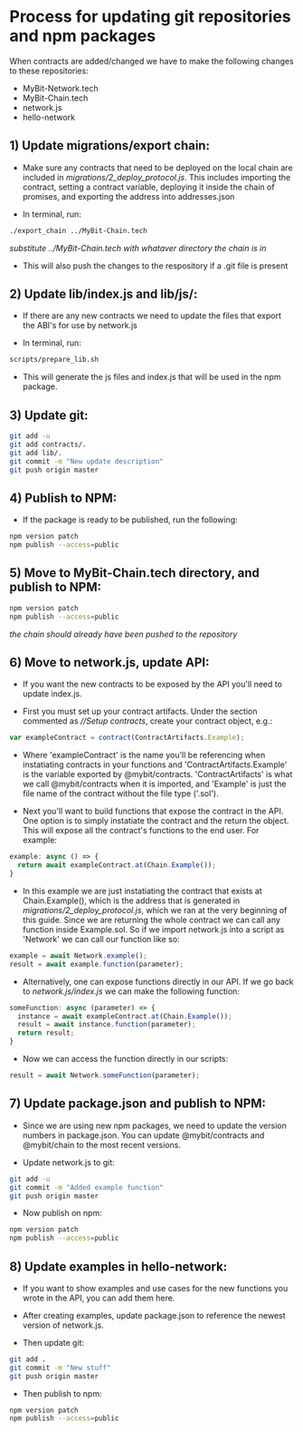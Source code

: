# Process for updating git repositories and npm packages

When contracts are added/changed we have to make the following changes to these repositories:
- MyBit-Network.tech
- MyBit-Chain.tech
- network.js
- hello-network

## 1) Update migrations/export chain:
- Make sure any contracts that need to be deployed on the
  local chain are included in *migrations/2_deploy_protocol.js*.
  This includes importing the contract, setting a contract variable,
  deploying it inside the chain of promises, and exporting the address
  into addresses.json

- In terminal, run:

```bash
./export_chain ../MyBit-Chain.tech
```
*substitute ../MyBit-Chain.tech with whataver directory the chain is in*

- This will also push the changes to the respository if a .git file is present

## 2) Update lib/index.js and lib/js/:
- If there are any new contracts we need to update the files that export the ABI's
  for use by network.js

- In terminal, run:

```bash
scripts/prepare_lib.sh
```

- This will generate the js files and index.js that will be used in the npm package.

## 3) Update git:
```bash
git add -u
git add contracts/.
git add lib/.
git commit -m "New update description"
git push origin master
```

## 4) Publish to NPM:
 - If the package is ready to be published, run the following:

```bash
npm version patch
npm publish --access=public
```

## 5) Move to MyBit-Chain.tech directory, and publish to NPM:
```bash
npm version patch
npm publish --access=public
```
*the chain should already have been pushed to the repository*

## 6) Move to network.js, update API:
- If you want the new contracts to be exposed by the API you'll need to update
  index.js.

- First you must set up your contract artifacts. Under the section commented
  as *//Setup contracts*, create your contract object, e.g.:

```javascript
var exampleContract = contract(ContractArtifacts.Example);
```

- Where 'exampleContract' is the name you'll be referencing when instatiating
  contracts in your functions and 'ContractArtifacts.Example' is the variable
  exported by @mybit/contracts. 'ContractArtifacts' is what we call @mybit/contracts
  when it is imported, and 'Example' is just the file name of the contract
  without the file type ('.sol').

- Next you'll want to build functions that expose the contract in the API. One
  option is to simply instatiate the contract and the return the object. This
  will expose all the contract's functions to the end user. For example:

```javascript
example: async () => {
  return await exampleContract.at(Chain.Example());
}
```

- In this example we are just instatiating the contract that exists at Chain.Example(),
  which is the address that is generated in *migrations/2_deploy_protocol.js*, which
  we ran at the very beginning of this guide. Since we are returning the whole
  contract we can call any function inside Example.sol. So if we import network.js
  into a script as 'Network' we can call our function like so:

```javascript
example = await Network.example();
result = await example.function(parameter);
```

- Alternatively, one can expose functions directly in our API. If we go back to
  *network.js/index.js* we can make the following function:

```javascript
someFunction: async (parameter) => {
  instance = await exampleContract.at(Chain.Example());
  result = await instance.function(parameter);
  return result;
}
```

- Now we can access the function directly in our scripts:

```javascript
result = await Network.someFunction(parameter);
```

## 7) Update package.json and publish to NPM:
- Since we are using new npm packages, we need to update the version numbers in
  package.json. You can update @mybit/contracts and @mybit/chain to the most recent
  versions.

- Update network.js to git:
```bash
git add -u
git commit -m "Added example function"
git push origin master
```

- Now publish on npm:
```bash
npm version patch
npm publish --access=public
```

## 8) Update examples in hello-network:
- If you want to show examples and use cases for the new functions you wrote
  in the API, you can add them here.

- After creating examples, update package.json to reference the newest version
  of network.js.

- Then update git:
```bash
git add .
git commit -m "New stuff"
git push origin master
```

- Then publish to npm:
```bash
npm version patch
npm publish --access=public
```
